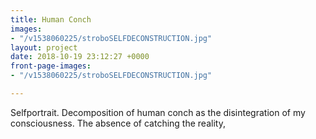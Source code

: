 ```yaml
---
title: Human Conch
images:
- "/v1538060225/stroboSELFDECONSTRUCTION.jpg"
layout: project
date: 2018-10-19 23:12:27 +0000
front-page-images:
- "/v1538060225/stroboSELFDECONSTRUCTION.jpg"

---
```

Selfportrait. Decomposition of human conch as the disintegration of my consciousness. The absence of catching the reality,
